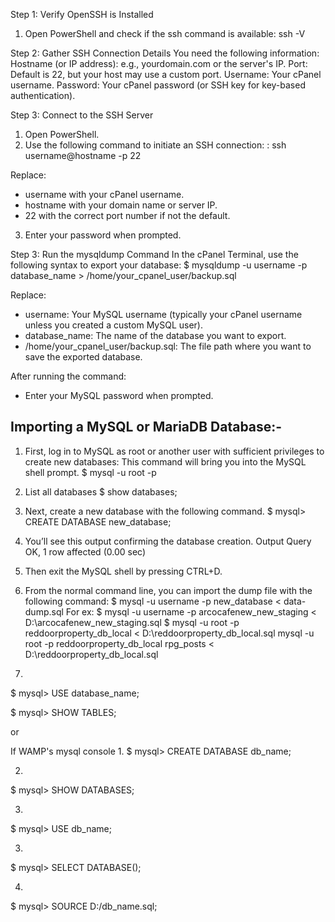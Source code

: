 Step 1: Verify OpenSSH is Installed
1. Open PowerShell and check if the ssh command is available:
ssh -V

Step 2: Gather SSH Connection Details
You need the following information:
Hostname (or IP address): e.g., yourdomain.com or the server's IP.
Port: Default is 22, but your host may use a custom port.
Username: Your cPanel username.
Password: Your cPanel password (or SSH key for key-based authentication).

Step 3: Connect to the SSH Server
  1. Open PowerShell.
  2. Use the following command to initiate an SSH connection:
  : ssh username@hostname -p 22

  Replace:
  - username with your cPanel username.
  - hostname with your domain name or server IP.
  - 22 with the correct port number if not the default.

  3. Enter your password when prompted.

Step 3: Run the mysqldump Command
In the cPanel Terminal, use the following syntax to export your database:
$ mysqldump -u username -p database_name > /home/your_cpanel_user/backup.sql

Replace:
  - username: Your MySQL username (typically your cPanel username unless you created a custom MySQL user).
  - database_name: The name of the database you want to export.
  - /home/your_cpanel_user/backup.sql: The file path where you want to save the exported database.

After running the command:
  - Enter your MySQL password when prompted.


## Importing a MySQL or MariaDB Database:- ##

1. First, log in to MySQL as root or another user with sufficient privileges to create new databases:
This command will bring you into the MySQL shell prompt.
$ mysql -u root -p

2. List all databases
$ show databases;

3. Next, create a new database with the following command.
$ mysql> CREATE DATABASE new_database;

4. You’ll see this output confirming the database creation.
Output
Query OK, 1 row affected (0.00 sec)

5. Then exit the MySQL shell by pressing CTRL+D.

6. From the normal command line, you can import the dump file with the following command:
$ mysql -u username -p new_database < data-dump.sql
For ex:
$ mysql -u username -p arcocafenew_new_staging < D:\arcocafenew_new_staging.sql
$ mysql -u root -p reddoorproperty_db_local < D:\reddoorproperty_db_local.sql
mysql -u root -p reddoorproperty_db_local  rpg_posts < D:\reddoorproperty_db_local.sql

7. 
$ mysql> USE database_name;

$ mysql> SHOW TABLES;

or

If WAMP's mysql console
1. 
$ mysql> CREATE DATABASE db_name;

2.
$ mysql> SHOW DATABASES;

3. 
$ mysql> USE db_name;

3.
$ mysql> SELECT DATABASE();

4. 
$ mysql> SOURCE D:/db_name.sql;

